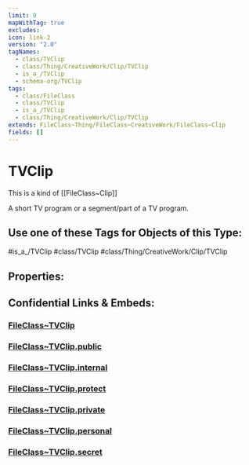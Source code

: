 ```yaml
---
limit: 9
mapWithTag: true
excludes: 
icon: link-2
version: "2.0"
tagNames:
  - class/TVClip
  - class/Thing/CreativeWork/Clip/TVClip
  - is_a_/TVClip
  - schema-org/TVClip
tags:
  - class/FileClass
  - class/TVClip
  - is_a_/TVClip
  - class/Thing/CreativeWork/Clip/TVClip
extends: FileClass~Thing/FileClass~CreativeWork/FileClass~Clip
fields: []
---
```


# TVClip
This is a kind of [[FileClass~Clip]]

A short TV program or a segment/part of a TV program.


## Use one of these Tags for Objects of this Type:

#is_a_/TVClip
#class/TVClip
#class/Thing/CreativeWork/Clip/TVClip

## Properties:


## Confidential Links & Embeds: 

### [FileClass~TVClip](/_Standards/fileClass/FileClass~Thing/FileClass~CreativeWork/FileClass~Clip/FileClass~TVClip.md) 

### [FileClass~TVClip.public](/_public/fileClass/FileClass~Thing/FileClass~CreativeWork/FileClass~Clip/FileClass~TVClip.public.md) 

### [FileClass~TVClip.internal](/_internal/fileClass/FileClass~Thing/FileClass~CreativeWork/FileClass~Clip/FileClass~TVClip.internal.md) 

### [FileClass~TVClip.protect](/_protect/fileClass/FileClass~Thing/FileClass~CreativeWork/FileClass~Clip/FileClass~TVClip.protect.md) 

### [FileClass~TVClip.private](/_private/fileClass/FileClass~Thing/FileClass~CreativeWork/FileClass~Clip/FileClass~TVClip.private.md) 

### [FileClass~TVClip.personal](/_personal/fileClass/FileClass~Thing/FileClass~CreativeWork/FileClass~Clip/FileClass~TVClip.personal.md) 

### [FileClass~TVClip.secret](/_secret/fileClass/FileClass~Thing/FileClass~CreativeWork/FileClass~Clip/FileClass~TVClip.secret.md)

